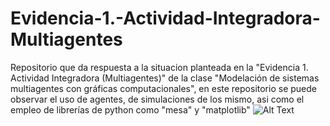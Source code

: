 # Evidencia-1.-Actividad-Integradora-Multiagentes
Repositorio que da respuesta a la situacion planteada en la "Evidencia 1. Actividad Integradora (Multiagentes)" de la clase  "Modelación de sistemas multiagentes con gráficas computacionales", en este repositorio se puede observar el uso de agentes, de simulaciones de los mismo, asi como el empleo de librerías de python como "mesa" y "matplotlib" 
![Alt Text](https://media.giphy.com/media/vFKqnCdLPNOKc/giphy.gif)

